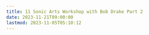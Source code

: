 ```yaml
---
title: 11 Sonic Arts Workshop with Bob Drake Part 2
date: 2023-11-21T09:00:00
lastmod: 2023-11-05T05:10:12
---
```

